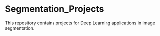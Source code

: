 # Segmentation_Projects
This repository contains projects for Deep Learning applications in image segmentation.
